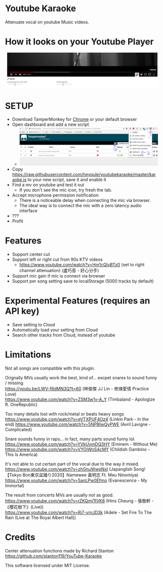 # Youtube Karaoke
Attenuate vocal on youtube Music videos.

# How it looks on your Youtube Player
![how it look](lookonyoutube.png)

# SETUP
* Download TamperMonkey for [Chrome](https://chrome.google.com/webstore/detail/tampermonkey/dhdgffkkebhmkfjojejmpbldmpobfkfo?hl=en) or your default browser
* Open dashboard and add a new script
    * ![set up script](setupscript.png)
* Copy https://raw.githubusercontent.com/heyqule/youtubekaraoke/master/karaoke.js to your new script, save it and enable it
* Find a mv on youtube and test it out
   * If you don't see the mic icon, try fresh the tab.
* Accept microphone permission notification
    * There is a noticeable delay when connecting the mic via browser.
    * The ideal way is to connect the mic with a zero latency audio interface    
* ???
* Profit

# Features
- Support center cut
- Support left or right cut from 90s KTV videos
    - https://www.youtube.com/watch?v=Hm1cQlvBTz0  (set to right channel attenuation) (盧巧音 - 好心分手) 
- Support mic gain if mic is connect via browser    
- Support per song setting save to localStorage (5000 tracks by default)
    
# Experimental Features (requires an API key)
* Save setting to Cloud
* Automatically load your setting from Cloud
* Search other tracks from Cloud, instead of youtube
 
# Limitations
Not all songs are compatible with this plugin.

Orignally MVs usually work the best, kind of... excpet snares to sound funny / missing
<br />https://youtu.be/LWV-f6dMN3Q?t=60 (林俊傑 JJ Lin - 修煉愛情 Practice Love)
<br />https://www.youtube.com/watch?v=ZSM3w1v-A_Y (Timbaland - Apologize ft. OneRepublic)

Too many details lost with rock/metal or beats heavy songs 
<br />
https://www.youtube.com/watch?v=eVTXPUF4Oz4 (Linkin Park - In the end)
https://www.youtube.com/watch?v=5NPBIwQyPWE (Avril Lavigne - Complicated)

Snare sounds funny in raps... in fact, many parts sound funny lol.
https://www.youtube.com/watch?v=YVkUvmDQ3HY (Eminem - Without Me)
https://www.youtube.com/watch?v=VYOjWnS4cMY (Childish Gambino - This Is America)

It's not able to cut certain part of the vocal due to the way it mixed.
<br /> https://www.youtube.com/watch?v=zhGnuWwpNxI (Japanglish Song!【Tokyo Bon東京盆踊り2020】Namewee 黃明志 Ft. Meu Ninomiya)
<br /> https://www.youtube.com/watch?v=5anLPw0Efmo (Evanescence - My Immortal)

The result from concerts MVs are usually not as good.
<br /> https://www.youtube.com/watch?v=rZKQmjTtVK8 (Hins Cheung - 張敬軒 -《櫻花樹下》(Live))
<br /> https://www.youtube.com/watch?v=Ri7-vnrJD3k (Adele - Set Fire To The Rain (Live at The Royal Albert Hall))

# Credits
Center attenuation functions made by Richard Stanton 
<br /> https://github.com/stanton119/YouTube-Karaoke

This software licensed under MIT License.